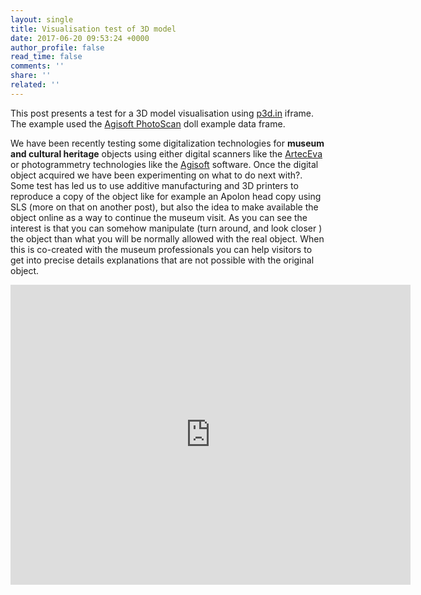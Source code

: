 ```yaml
---
layout: single
title: Visualisation test of 3D model
date: 2017-06-20 09:53:24 +0000
author_profile: false
read_time: false
comments: ''
share: ''
related: ''
---
```

<!-- This post presents a research test. header:
image: /assets/images/header.jpg -->

This post presents a test for a 3D model visualisation using [p3d.in](https://p3d.in) iframe. The example used the [Agisoft PhotoScan](http://www.agisoft.com/) doll example data frame.

We have been recently testing some digitalization technologies for **museum and cultural heritage** objects using either digital scanners like the [ArtecEva](https://www.artec3d.com/portable-3d-scanners/artec-eva "Artec") or photogrammetry technologies like the [Agisoft](http://www.agisoft.com/) software. Once the digital object acquired we have been experimenting on what to do next with?. Some test has led us to use additive manufacturing and 3D printers to reproduce a copy of the object like for example an Apolon head copy using SLS (more on that on another post), but also the idea to make available the object online as a way to continue the museum visit. As you can see the interest is that you can somehow manipulate (turn around, and look closer ) the object than what you will be normally allowed with the real object. When this is co-created with the museum professionals you can help visitors to get into precise details explanations that are not possible with the original object.

<iframe allowfullscreen webkitallowfullscreen width="640" height="480" frameborder="0" seamless src="https://p3d.in/e/tyN1p"></iframe>